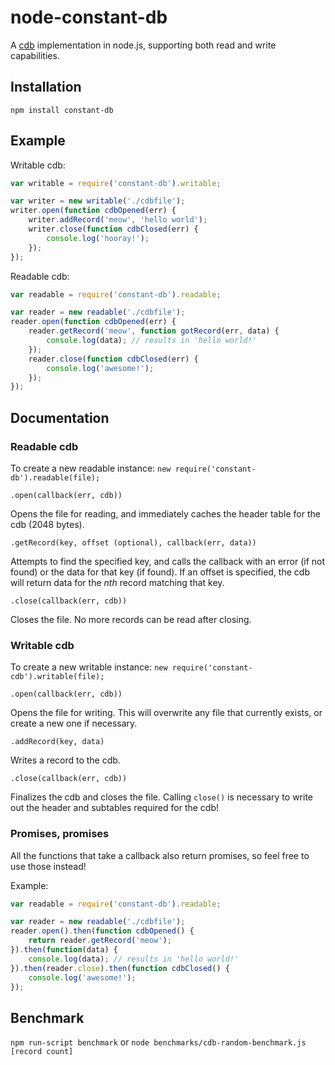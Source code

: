 # node-constant-db
A [cdb](http://cr.yp.to/cdb.html) implementation in node.js, supporting both read and write capabilities.

## Installation
`npm install constant-db`

## Example
Writable cdb:
```javascript
var writable = require('constant-db').writable;

var writer = new writable('./cdbfile');
writer.open(function cdbOpened(err) {
    writer.addRecord('meow', 'hello world');
    writer.close(function cdbClosed(err) {
        console.log('hooray!');
    });
});
```

Readable cdb:
```javascript
var readable = require('constant-db').readable;

var reader = new readable('./cdbfile');
reader.open(function cdbOpened(err) {
    reader.getRecord('meow', function gotRecord(err, data) {
        console.log(data); // results in 'hello world!'
    });
    reader.close(function cdbClosed(err) {
        console.log('awesome!');
    });
});
```

## Documentation
### Readable cdb
To create a new readable instance:
```new require('constant-db').readable(file);```

```.open(callback(err, cdb))```

Opens the file for reading, and immediately caches the header table for the cdb (2048 bytes).

```.getRecord(key, offset (optional), callback(err, data))```

Attempts to find the specified key, and calls the callback with an error (if not found) or the data for that key (if found). If an offset is specified, the cdb will return data for the *nth* record matching that key.

```.close(callback(err, cdb))```

Closes the file. No more records can be read after closing.

### Writable cdb
To create a new writable instance:
```new require('constant-cdb').writable(file);```

```.open(callback(err, cdb))```

Opens the file for writing. This will overwrite any file that currently exists, or create a new one if necessary.

```.addRecord(key, data)```

Writes a record to the cdb.

```.close(callback(err, cdb))```

Finalizes the cdb and closes the file. Calling ```close()``` is necessary to write out the header and subtables required for the cdb!

### Promises, promises
All the functions that take a callback also return promises, so feel free to use those instead!

Example:
```javascript
var readable = require('constant-db').readable;

var reader = new readable('./cdbfile');
reader.open().then(function cdbOpened() {
    return reader.getRecord('meow');
}).then(function(data) {
    console.log(data); // results in 'hello world!'
}).then(reader.close).then(function cdbClosed() {
    console.log('awesome!');
});
```

## Benchmark
`npm run-script benchmark` or `node benchmarks/cdb-random-benchmark.js [record count]`
